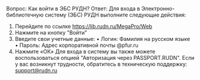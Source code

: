 Вопрос: Как войти в ЭБС РУДН?
Ответ: Для входа в Электронно-библиотечную систему (ЭБС) РУДН выполните следующие действия:
1.	Перейдите по ссылке https://lib.rudn.ru/MegaPro/Web
2.	Нажмите на кнопку "Войти"
3.	Введите свои учетные данные:
•	Логин: Фамилия на русском языке
•	Пароль: Адрес корпоративной почты @pfur.ru
4.	Нажмите «ОК»
Для входа в систему вы также можете воспользоваться опцией "Авторизация через PASSPORT.RUDN".
Если у вас возникнут трудности, обратитесь в техническую поддержку: support@rudn.ru